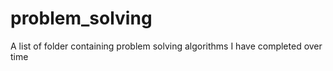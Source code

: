 # problem_solving
A list of folder containing problem solving algorithms I have completed over time
